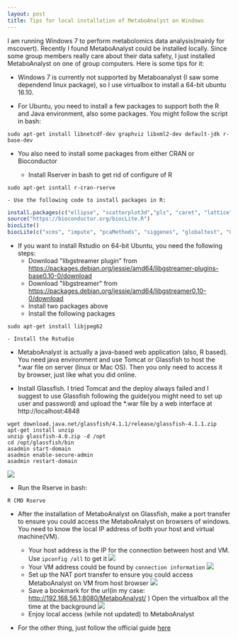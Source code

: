 ```yaml
---
layout: post
title: Tips for local installation of MetaboAnalyst on Windows
---
```


I am running Windows 7 to perform metabolomics data analysis(mainly for mscovert). Recently I found MetaboAnalyst could be installed locally. Since some group members really care about their data safety, I just installed MetaboAnalyst on one of group computers. Here is some tips for it:

- Windows 7 is currently not supported by Metaboanalyst (I saw some dependend linux package), so I use virtualbox to install a 64-bit ubuntu 16.10.

- For Ubuntu, you need to install a few packages to support both the R and Java environment, also some packages. You might follow the script in bash:

```
sudo apt-get install libnetcdf-dev graphviz libxml2-dev default-jdk r-base-dev 
```

- You also need to install some packages from either CRAN or Bioconductor

    - Install Rserver in bash to get rid of configure of R

```
sudo apt-get isntall r-cran-rserve
```
    - Use the following code to install packages in R:

``` r
install.packages(c("ellipse", "scatterplot3d","pls", "caret", "lattice", "Cairo", "randomForest", "e1071","gplots", "som", "xtable", "RColorBrewer", "pheatmap", "igraph", "RJSONIO", "caTools", "ROCR", "pROC"))
source("https://bioconductor.org/biocLite.R")
biocLite()
biocLite(c("xcms", "impute", "pcaMethods", "siggenes", "globaltest", "GlobalAncova", "Rgraphviz", "KEGGgraph", "preprocessCore", "genefilter", "SSPA", "sva"))
```

- If you want to install Rstudio on 64-bit Ubuntu, you need the following steps:
    - Download "libgstreamer plugin" from https://packages.debian.org/jessie/amd64/libgstreamer-plugins-base0.10-0/download
    - Download "libgstreamer" from https://packages.debian.org/jessie/amd64/libgstreamer0.10-0/download
    - Install two packages above
    - Install the following packages
```
sudo apt-get install libjpeg62
```
    - Install the Rstudio

- MetaboAnalyst is actually a java-based web application (also, R based). You need java environment and use Tomcat or Glassfish to host the *.war file on server (linux or Mac OS). Then you only need to access it by browser, just like what you did online.

- Install Glassfish. I tried Tomcat and the deploy always failed and I suggest to use Glassfish following the guide(you might need to set up user and password) and upload the *.war file by a web interface at http://localhost:4848

```
wget download.java.net/glassfish/4.1.1/release/glassfish-4.1.1.zip
apt-get install unzip
unzip glassfish-4.0.zip -d /opt
cd /opt/glassfish/bin
asadmin start-domain
asadmin enable-secure-admin
asadmin restart-domain
```
![](http://yufree.github.io/blogcn/figure/war.PNG)

- Run the Rserve in bash:

```
R CMD Rserve
```

- After the installation of MetaboAnalyst on Glassfish, make a port transfer to ensure you could access the MetaboAnalyst on browsers of windows. You need to know the local IP address of both your host and virtual machine(VM).

    - Your host address is the IP for the connection between host and VM. Use `ipconfig /all` to get it
    ![](http://yufree.github.io/blogcn/figure/hostip.PNG)
    - Your VM address could be found by `connection information`
    ![](http://yufree.github.io/blogcn/figure/vmip.PNG)
    - Set up the NAT port transfer to ensure you could access MetaboAnalyst on VM from host browser
    ![](http://yufree.github.io/blogcn/figure/porttrans.PNG)
    - Save a bookmark for the url(in my case: http://192.168.56.1:8080/MetaboAnalyst/ ) Open the virtualbox all the time at the background
    ![](http://yufree.github.io/blogcn/figure/ip.PNG)
    - Enjoy local access (while not updated) to MetaboAnalyst
    
- For the other thing, just follow the official guide [here](http://www.metaboanalyst.ca/faces/home.xhtml)